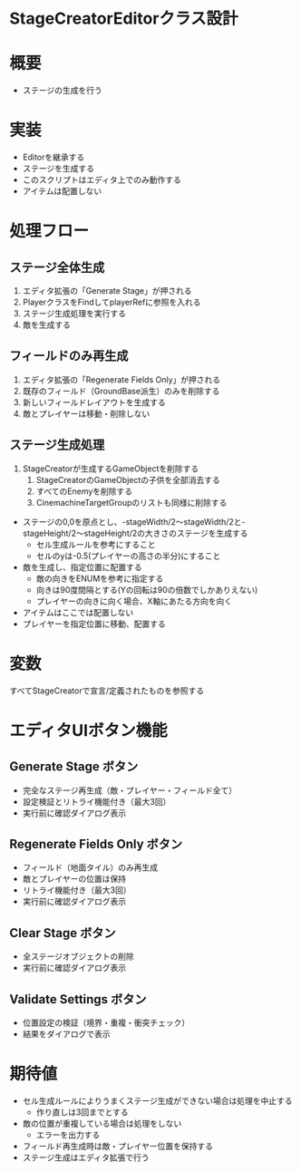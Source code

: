 # StageCreatorEditorクラス設計


# 概要
- ステージの生成を行う


# 実装
- Editorを継承する
- ステージを生成する
- このスクリプトはエディタ上でのみ動作する
- アイテムは配置しない


# 処理フロー

## ステージ全体生成
1. エディタ拡張の「Generate Stage」が押される
2. PlayerクラスをFindしてplayerRefに参照を入れる
3. ステージ生成処理を実行する
4. 敵を生成する

## フィールドのみ再生成
1. エディタ拡張の「Regenerate Fields Only」が押される
2. 既存のフィールド（GroundBase派生）のみを削除する
3. 新しいフィールドレイアウトを生成する
4. 敵とプレイヤーは移動・削除しない


## ステージ生成処理
1. StageCreatorが生成するGameObjectを削除する
	1. StageCreatorのGameObjectの子供を全部消去する
	2. すべてのEnemyを削除する
	3. CinemachineTargetGroupのリストも同様に削除する
- ステージの0,0を原点とし、-stageWidth/2～stageWidth/2と-stageHeight/2～stageHeight/2の大きさのステージを生成する
	- セル生成ルールを参考にすること
	- セルのyは-0.5(プレイヤーの高さの半分)にすること
- 敵を生成し、指定位置に配置する
	- 敵の向きをENUMを参考に指定する
	- 向きは90度間隔とする(Yの回転は90の倍数でしかありえない)
	- プレイヤーの向きに向く場合、X軸にあたる方向を向く
- アイテムはここでは配置しない
- プレイヤーを指定位置に移動、配置する


# 変数
すべてStageCreatorで宣言/定義されたものを参照する


# エディタUIボタン機能

## Generate Stage ボタン
- 完全なステージ再生成（敵・プレイヤー・フィールド全て）
- 設定検証とリトライ機能付き（最大3回）
- 実行前に確認ダイアログ表示

## Regenerate Fields Only ボタン  
- フィールド（地面タイル）のみ再生成
- 敵とプレイヤーの位置は保持
- リトライ機能付き（最大3回）
- 実行前に確認ダイアログ表示

## Clear Stage ボタン
- 全ステージオブジェクトの削除
- 実行前に確認ダイアログ表示

## Validate Settings ボタン
- 位置設定の検証（境界・重複・衝突チェック）
- 結果をダイアログで表示

# 期待値
- セル生成ルールによりうまくステージ生成ができない場合は処理を中止する
	- 作り直しは3回までとする
- 敵の位置が重複している場合は処理をしない
	- エラーを出力する
- フィールド再生成時は敵・プレイヤー位置を保持する
- ステージ生成はエディタ拡張で行う